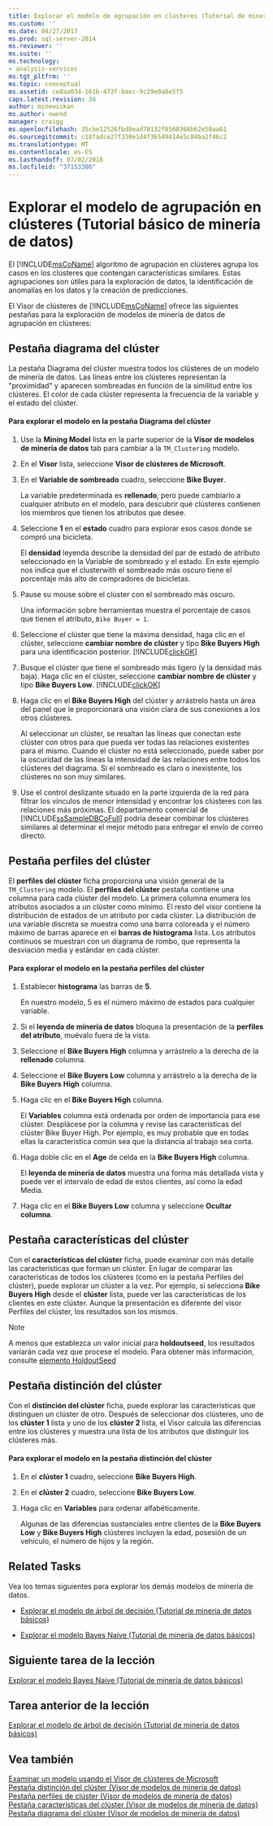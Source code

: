 ```yaml
---
title: Explorar el modelo de agrupación en clústeres (Tutorial de minería de datos básicos) | Microsoft Docs
ms.custom: ''
ms.date: 04/27/2017
ms.prod: sql-server-2014
ms.reviewer: ''
ms.suite: ''
ms.technology:
- analysis-services
ms.tgt_pltfrm: ''
ms.topic: conceptual
ms.assetid: ce8aa034-161b-473f-baec-9c29e0a8e5f5
caps.latest.revision: 34
author: minewiskan
ms.author: owend
manager: craigg
ms.openlocfilehash: 35cbe12526fbd8ead78132f8560368b62e50aa61
ms.sourcegitcommit: c18fadce27f330e1d4f36549414e5c84ba2f46c2
ms.translationtype: MT
ms.contentlocale: es-ES
ms.lasthandoff: 07/02/2018
ms.locfileid: "37153386"
---
```

# <a name="exploring-the-clustering-model-basic-data-mining-tutorial"></a>Explorar el modelo de agrupación en clústeres (Tutorial básico de minería de datos)
  El [!INCLUDE[msCoName](../includes/msconame-md.md)] algoritmo de agrupación en clústeres agrupa los casos en los clústeres que contengan características similares. Estas agrupaciones son útiles para la exploración de datos, la identificación de anomalías en los datos y la creación de predicciones.  
  
 El Visor de clústeres de [!INCLUDE[msCoName](../includes/msconame-md.md)] ofrece las siguientes pestañas para la exploración de modelos de minería de datos de agrupación en clústeres:  
  

  
##  <a name="ClusterDiagramTab"></a> Pestaña diagrama del clúster  
 La pestaña Diagrama del clúster muestra todos los clústeres de un modelo de minería de datos. Las líneas entre los clústeres representan la "proximidad" y aparecen sombreadas en función de la similitud entre los clústeres. El color de cada clúster representa la frecuencia de la variable y el estado del clúster.  
  
#### <a name="to-explore-the-model-in-the-cluster-diagram-tab"></a>Para explorar el modelo en la pestaña Diagrama del clúster  
  
1.  Use la **Mining Model** lista en la parte superior de la **Visor de modelos de minería de datos** tab para cambiar a la `TM_Clustering` modelo.  
  
2.  En el **Visor** lista, seleccione **Visor de clústeres de Microsoft**.  
  
3.  En el **Variable de sombreado** cuadro, seleccione **Bike Buyer**.  
  
     La variable predeterminada es **rellenado**, pero puede cambiarlo a cualquier atributo en el modelo, para descubrir qué clústeres contienen los miembros que tienen los atributos que desee.  
  
4.  Seleccione **1** en el **estado** cuadro para explorar esos casos donde se compró una bicicleta.  
  
     El **densidad** leyenda describe la densidad del par de estado de atributo seleccionado en la Variable de sombreado y el estado. En este ejemplo nos indica que el clusterwith el sombreado más oscuro tiene el porcentaje más alto de compradores de bicicletas.  
  
5.  Pause su mouse sobre el clúster con el sombreado más oscuro.  
  
     Una información sobre herramientas muestra el porcentaje de casos que tienen el atributo, `Bike Buyer = 1`.  
  
6.  Seleccione el clúster que tiene la máxima densidad, haga clic en el clúster, seleccione **cambiar nombre de clúster** y tipo **Bike Buyers High** para una identificación posterior. [!INCLUDE[clickOK](../includes/clickok-md.md)]  
  
7.  Busque el clúster que tiene el sombreado más ligero (y la densidad más baja). Haga clic en el clúster, seleccione **cambiar nombre de clúster** y tipo **Bike Buyers Low**. [!INCLUDE[clickOK](../includes/clickok-md.md)]  
  
8.  Haga clic en el **Bike Buyers High** del clúster y arrástrelo hasta un área del panel que le proporcionará una visión clara de sus conexiones a los otros clústeres.  
  
     Al seleccionar un clúster, se resaltan las líneas que conectan este clúster con otros para que pueda ver todas las relaciones existentes para el mismo. Cuando el clúster no está seleccionado, puede saber por la oscuridad de las líneas la intensidad de las relaciones entre todos los clústeres del diagrama. Si el sombreado es claro o inexistente, los clústeres no son muy similares.  
  
9. Use el control deslizante situado en la parte izquierda de la red para filtrar los vínculos de menor intensidad y encontrar los clústeres con las relaciones más próximas. El departamento comercial de [!INCLUDE[ssSampleDBCoFull](../includes/sssampledbcofull-md.md)] podría desear combinar los clústeres similares al determinar el mejor método para entregar el envío de correo directo.  
  

  
##  <a name="ClusterProfilesTab"></a> Pestaña perfiles del clúster  
 El **perfiles del clúster** ficha proporciona una visión general de la `TM_Clustering` modelo. El **perfiles del clúster** pestaña contiene una columna para cada clúster del modelo. La primera columna enumera los atributos asociados a un clúster como mínimo. El resto del visor contiene la distribución de estados de un atributo por cada clúster. La distribución de una variable discreta se muestra como una barra coloreada y el número máximo de barras aparece en el **barras de histograma** lista. Los atributos continuos se muestran con un diagrama de rombo, que representa la desviación media y estándar en cada clúster.  
  
#### <a name="to-explore-the-model-in-the-cluster-profiles-tab"></a>Para explorar el modelo en la pestaña perfiles del clúster  
  
1.  Establecer **histograma** las barras de **5**.  
  
     En nuestro modelo, 5 es el número máximo de estados para cualquier variable.  
  
2.  Si el **leyenda de minería de datos** bloquea la presentación de la **perfiles del atributo**, muévalo fuera de la vista.  
  
3.  Seleccione el **Bike Buyers High** columna y arrástrelo a la derecha de la **rellenado** columna.  
  
4.  Seleccione el **Bike Buyers Low** columna y arrástrelo a la derecha de la **Bike Buyers High** columna.  
  
5.  Haga clic en el **Bike Buyers High** columna.  
  
     El **Variables** columna está ordenada por orden de importancia para ese clúster. Desplácese por la columna y revise las características del clúster Bike Buyer High. Por ejemplo, es muy probable que en todas ellas la característica común sea que la distancia al trabajo sea corta.  
  
6.  Haga doble clic en el **Age** de celda en la **Bike Buyers High** columna.  
  
     El **leyenda de minería de datos** muestra una forma más detallada vista y puede ver el intervalo de edad de estos clientes, así como la edad Media.  
  
7.  Haga clic en el **Bike Buyers Low** columna y seleccione **Ocultar columna**.  
  

  
##  <a name="ClusterCharacteristicsTab"></a> Pestaña características del clúster  
 Con el **características del clúster** ficha, puede examinar con más detalle las características que forman un clúster. En lugar de comparar las características de todos los clústeres (como en la pestaña Perfiles del clúster), puede explorar un clúster a la vez. Por ejemplo, si selecciona **Bike Buyers High** desde el **clúster** lista, puede ver las características de los clientes en este clúster. Aunque la presentación es diferente del visor Perfiles del clúster, los resultados son los mismos.  
  
> [!NOTE]  
>  A menos que establezca un valor inicial para **holdoutseed**, los resultados variarán cada vez que procese el modelo. Para obtener más información, consulte [elemento HoldoutSeed](../analysis-services/scripting/properties/holdoutseed-element.md)  
  

  
##  <a name="ClusterDiscriminationTab"></a> Pestaña distinción del clúster  
 Con el **distinción del clúster** ficha, puede explorar las características que distinguen un clúster de otro. Después de seleccionar dos clústeres, uno de los **clúster 1** lista y uno de los **clúster 2** lista, el Visor calcula las diferencias entre los clústeres y muestra una lista de los atributos que distinguir los clústeres más.  
  
#### <a name="to-explore-the-model-in-the-cluster-discrimination-tab"></a>Para explorar el modelo en la pestaña distinción del clúster  
  
1.  En el **clúster 1** cuadro, seleccione **Bike Buyers High**.  
  
2.  En el **clúster 2** cuadro, seleccione **Bike Buyers Low**.  
  
3.  Haga clic en **Variables** para ordenar alfabéticamente.  
  
     Algunas de las diferencias sustanciales entre clientes de la **Bike Buyers Low** y **Bike Buyers High** clústeres incluyen la edad, posesión de un vehículo, el número de hijos y la región.  
  
## <a name="related-tasks"></a>Related Tasks  
 Vea los temas siguientes para explorar los demás modelos de minería de datos.  
  
-   [Explorar el modelo de árbol de decisión &#40;Tutorial de minería de datos básicos&#41;](../../2014/tutorials/exploring-the-decision-tree-model-basic-data-mining-tutorial.md)  
  
-   [Explorar el modelo Bayes Naive &#40;Tutorial de minería de datos básicos&#41;](../../2014/tutorials/exploring-the-naive-bayes-model-basic-data-mining-tutorial.md)  
  
## <a name="next-task-in-lesson"></a>Siguiente tarea de la lección  
 [Explorar el modelo Bayes Naive &#40;Tutorial de minería de datos básicos&#41;](../../2014/tutorials/exploring-the-naive-bayes-model-basic-data-mining-tutorial.md)  
  
## <a name="previous-task-in-lesson"></a>Tarea anterior de la lección  
 [Explorar el modelo de árbol de decisión &#40;Tutorial de minería de datos básicos&#41;](../../2014/tutorials/exploring-the-decision-tree-model-basic-data-mining-tutorial.md)  
  
## <a name="see-also"></a>Vea también  
 [Examinar un modelo usando el Visor de clústeres de Microsoft](../../2014/analysis-services/data-mining/browse-a-model-using-the-microsoft-cluster-viewer.md)   
 [Pestaña distinción del clúster &#40;Visor de modelos de minería de datos&#41;](../../2014/analysis-services/cluster-discrimination-tab-mining-model-viewer.md)   
 [Pestaña perfiles de clúster &#40;Visor de modelos de minería de datos&#41;](../../2014/analysis-services/cluster-profiles-tab-mining-model-viewer.md)   
 [Pestaña características del clúster &#40;Visor de modelos de minería de datos&#41;](../../2014/analysis-services/cluster-characteristics-tab-mining-model-viewer.md)   
 [Pestaña diagrama del clúster &#40;Visor de modelos de minería de datos&#41;](../../2014/analysis-services/cluster-diagram-tab-mining-model-viewer.md)  
  
  
